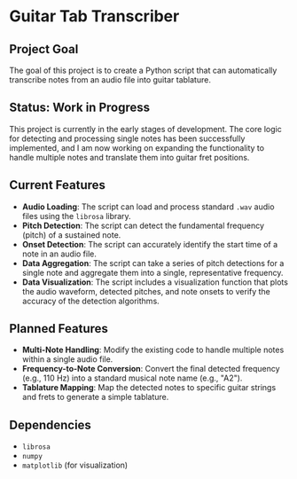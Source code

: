# Guitar Tab Transcriber

## Project Goal
The goal of this project is to create a Python script that can automatically transcribe notes from an audio file into guitar tablature.

## Status: Work in Progress
This project is currently in the early stages of development. The core logic for detecting and processing single notes has been successfully implemented, and I am now working on expanding the functionality to handle multiple notes and translate them into guitar fret positions.

## Current Features
* **Audio Loading**: The script can load and process standard `.wav` audio files using the `librosa` library.
* **Pitch Detection**: The script can detect the fundamental frequency (pitch) of a sustained note.
* **Onset Detection**: The script can accurately identify the start time of a note in an audio file.
* **Data Aggregation**: The script can take a series of pitch detections for a single note and aggregate them into a single, representative frequency.
* **Data Visualization**: The script includes a visualization function that plots the audio waveform, detected pitches, and note onsets to verify the accuracy of the detection algorithms.

## Planned Features
* **Multi-Note Handling**: Modify the existing code to handle multiple notes within a single audio file.
* **Frequency-to-Note Conversion**: Convert the final detected frequency (e.g., 110 Hz) into a standard musical note name (e.g., "A2").
* **Tablature Mapping**: Map the detected notes to specific guitar strings and frets to generate a simple tablature.

## Dependencies
* `librosa`
* `numpy`
* `matplotlib` (for visualization)